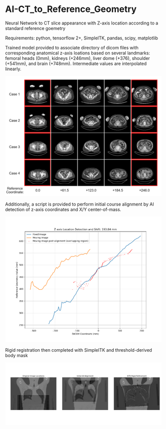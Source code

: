 # AI-CT_to_Reference_Geometry
Neural Network to CT slice appearance with Z-axis location according to a standard reference goemetry

Requirements: python, tensorflow 2+, SimpleITK, pandas, scipy, matplotlib

Trained model provided to associate directory of dicom files with corresponding anatomical z-axis loations based on several landmarks: femoral heads (0mm), kidneys (+246mm), liver dome (+376), shoulder (+541mm), and brain (+748mm). Intermediate values are interpolated linearly.

![](all_locs_and_interp_v4_crop_low.png)

Additionally, a script is provided to perform initial course alignment by AI detection of z-axis coordinates and X/Y center-of-mass.

![](zval_prediction_alignment.png)

Rigid registration then completed with SimpleITK and threshold-derived body mask

![](coregistration_sample.png)
